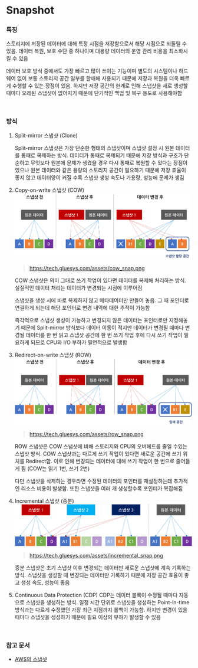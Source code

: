 Snapshot
===

### 특징
스토리지에 저장된 데이터에 대해 특정 시점을 저장함으로서 해당 시점으로 되돌릴 수 있음. 데이터 복원, 보호 수단 중 하나이며 대용량 데이터의 운영 관리 비용을 최소화시킬 수 있음

데이터 보호 방식 중에서도 가장 빠르고 많이 쓰이는 기능이며 별도의 시스템이나 하드웨어 없이 보통 스토리지 공간 일부를 할애해 사용되기 때문에 저장과 복원을 더욱 빠르게 수행할 수 있는 장점이 있음. 하지만 저장 공간의 한계로 인해 스냅샷을 새로 생성할 때마다 오래된 스냅샷이 없어지기 때문에 단기적인 백업 및 복구 용도로 사용해야함

<br>

### 방식
1. Split-mirror 스냅샷 (Clone)

    Split-mirror 스냅샷은 가장 단순한 형태의 스냅샷이며 스냅샷 설정 시 원본 데이터를 통째로 복제하는 방식. 데이터가 통째로 복제되기 때문에 저장 방식과 구조가 단순하고 무엇보다 원본에 문제가 생겼을 경우 다시 통째로 복원할 수 있다는 장점이 있으나 원본 데이터와 같은 용량의 스토리지 공간이 필요하기 때문에 저장 효율이 좋지 않고 데이터양이 커질 수록 스냅샷 생성 속도나 가용량, 성능에 문제가 생김

1. Copy-on-write 스냅샷 (COW)
    <img src="./image_cow.png">
    >https://tech.gluesys.com/assets/cow_snap.png

    COW 스냅샷은 의미 그대로 쓰기 작업이 있다면 데이터를 복제해 처리하는 방식. 실질적인 데이터 처리는 데이터가 변경되는 시점에 이루어짐

    스냅샷을 생성 시에 바로 복제하지 않고 메타데이터만 만들어 놓음. 그 때 포인터로 연결하게 되는데 해당 포인터로 변경 내역에 대한 추적이 가능함

    즉각적으로 스냅샷 생성이 가능하고 변경되지 않은 데이터는 포인터로만 지정해놓기 때문에 Split-mirror 방식보다 데이터 이동이 적지만 데이터가 변경될 때마다 변경될 데이터를 한 번 읽고 스냅샷 공간에 한 번 쓰기 작업 후에 다시 쓰기 작업이 필요하게 되므로 CPU와 I/O 부하가 필연적으로 발생함


1. Redirect-on-write 스냅샷 (ROW)
    <img src="./image_row.png">
    >https://tech.gluesys.com/assets/row_snap.png

     ROW 스냅샷은 COW 스냅샷에 비해 스토리지와 CPU의 오버헤드를 줄일 수있는 스냅샷 방식. COW 스냅샷과는 다르게 쓰기 작업이 있다면 새로운 공간에 쓰기 위치를 Redirect함. 이로 인해 변경되는 데이터에 대해 쓰기 작업이 한 번으로 줄어들게 됨 (COW는 읽기 1번, 쓰기 2번)

     다만 스냅샷을 삭제하는 경우라면 수정된 데이터의 포인터를 재설정하는데 추가적인 리소스 비용이 발생함. 또한 스냅샷을 여러 개 생성할수록 포인터가 복잡해짐

1. Incremental 스냅샷 (증분)
    <img src="./image_incremental.png">
    >https://tech.gluesys.com/assets/incremental_snap.png

    증분 스냅샷은 초기 스냅샷 이후 변경되는 데이터만 새로운 스냅샷에 계속 기록하는 방식. 스냅샷을 생성할 때 변경되는 데이터만 기록하기 때문에 저장 공간 효율이 좋고 생성 속도, 성능이 좋음

1. Continuous Data Protection (CDP)
    CDP는 데이터 블록이 수정될 때마다 자동으로 스냅샷을 생성하는 방식. 일정 시간 단위로 스냅샷을 생성하는 Point-in-time 방식과는 다르게 수정했던 가장 최근 지점까지 롤백이 가능함. 하지만 변경이 있을 때마다 스냅샷을 생성하기 때문에 필요 이상의 부하가 발생할 수 있음

<br>

### 참고 문서
* [AWS의 스냅샷](../../aws/snapshot/README.md)

<br>

